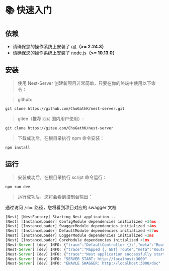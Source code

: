 # 📚 快速入门

## 依赖

- 请确保您的操作系统上安装了 [git](https://git-scm.com/)**（>= 2.24.3）**
- 请确保您的操作系统上安装了 [node.js](http://nodejs.cn/download/)**（>= 10.13.0）**

## 安装

> 使用 Nest-Server 创建新项目非常简单，只要在你的终端中使用以下命令：

> github:

```
git clone https://github.com/ChoGathK/nest-server.git
```

> gitee（推荐 🇨🇳 国内用户使用）:

```
git clone https://gitee.com/ChoGathK/nest-server
```

> 下载成功后，在根目录执行 npm 命令安装：

```
npm install
```

## 运行

> 安装成功后，在根目录执行 script 命令运行：

```
npm run dev
```

> 运行成功后，您将会看到控制台输出：

通过访问 `/doc` 路径，您将看到项目对应的 swagger 文档

```JavaScript
[Nest] [NestFactory] Starting Nest application...
[Nest] [InstanceLoader] ConfigModule dependencies initialized +34ms
[Nest] [InstanceLoader] SwaggerModule dependencies initialized +4ms
[Nest] [InstanceLoader] DefaultModule dependencies initialized +37ms
[Nest] [InstanceLoader] LoggerModule dependencies initialized +2ms
[Nest] [InstanceLoader] CoreModule dependencies initialized +1ms
[Nest-Server] [dev] INFO: {"trace":"DefaultController {}:","meta":"RoutesResolver","type":"LOG"}
[Nest-Server] [dev] INFO: {"trace":"Mapped {, GET} route","meta":"RouterExplorer","type":"LOG"}
[Nest-Server] [dev] INFO: {"trace":"Nest application successfully started","meta":"NestApplication","type":"LOG"}
[Nest-Server] [dev] INFO: "SERVER START: http://localhost:3000"
[Nest-Server] [dev] INFO: "ENAVLE SWAGGER: http://localhost:3000/doc"
```
